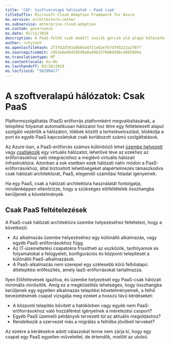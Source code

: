 ```yaml
---
title: 'CAF: Szoftveralapú hálózatok – PaaS csak'
titleSuffix: Microsoft Cloud Adoption Framework for Azure
ms.service: architecture-center
ms.subservice: enterprise-cloud-adoption
ms.custom: governance
ms.date: 02/11/2019
description: A PaaS-felhő csak modell veszik górcső alá alapú hálózatkezelési funkció
author: rotycenh
ms.openlocfilehash: 2f3f82d781ddb6544721e82e7b7d795222a2f8ff
ms.sourcegitcommit: c053e6edb429299a0ad9b327888d596c48859d4a
ms.translationtype: MT
ms.contentlocale: hu-HU
ms.lasthandoff: 03/20/2019
ms.locfileid: "58299417"
---
```

# <a name="software-defined-networks-paas-only"></a>A szoftveralapú hálózatok: Csak PaaS

Platformszolgáltatás (PaaS) erőforrás platformként megvalósításának, a telepítési folyamat automatikusan hálózatot hoz létre egy feltételezett alapul szolgáló vezérlők a hálózaton, többek között a terheléselosztást, blokkolja a port és egyéb PaaS kapcsolatokat csak korlátozott számú szolgáltatások.

Az Azure-ban, a PaaS-erőforrás számos különböző lehet [üzembe helyezett](/azure/virtual-network/virtual-network-for-azure-services) vagy [csatlakozik](/azure/virtual-network/virtual-network-service-endpoints-overview) egy virtuális hálózatot, lehetővé téve az ezekhez az erőforrásokhoz való integrációhoz a meglévő virtuális hálózati infrastruktúra. Azonban a sok esetben ezek hálózati natív módon a PaaS-erőforrásokhoz, által biztosított lehetőségeket alapértelmezés támaszkodva csak hálózati architektúrát, PaaS, elegendő számítási feladat igényeinek.

Ha egy PaaS, csak a hálózati architektúra használatát fontolgatja, mindenképpen ellenőrizze, hogy a szükséges előfeltételek összhangba kerüljenek a követelmények.

## <a name="paas-only-assumptions"></a>Csak PaaS feltételezések

A PaaS-csak hálózati architektúra üzembe helyezéséhez feltételezi, hogy a következő:

- Az alkalmazás üzembe helyezéséhez egy különálló alkalmazás, vagy egyéb PaaS-erőforrásokhoz függ.
- Az IT-üzemeltetési csapatokra frissítheti az eszközök, tanfolyamok és folyamatokat a felügyeleti, konfigurációs és központi telepítését a különálló PaaS-alkalmazások.
- A PaaS-alkalmazás nem szerepel egy szélesebb körű felhőalapú áttelepítési erőfeszítés, amely IaaS-erőforrásokat tartalmazza.

Ilyen Előfeltevések igazítva, és üzembe helyezését egy PaaS-csak hálózati minimális minősítők. Amíg ez a megközelítés lehetséges, hogy összhangba kerüljenek egy egyetlen alkalmazás telepítési követelményeinek, a felhő bevezetésének csapat vizsgálja meg ezeket a hosszú távú kérdéseket:

- A központi telepítés bővített a hatókörben vagy egyéb nem PaaS-erőforrásokhoz való hozzáférést igényelnek a méretezési csoport?
- Egyéb PaaS üzemelő példányok tervezett túl az aktuális megoldáshoz?
- Rendelkezik a szervezet más a migrálás a felhőbe jövőbeli terveket?

Az ezekre a kérdésekre adott válaszokat lenne nem zárja ki, hogy egy csapat egy PaaS egyetlen művelettel, de értendők, mielőtt az utolsó.

